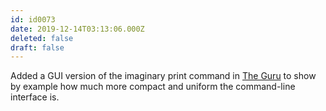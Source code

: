 ```yaml
---
id: id0073
date: 2019-12-14T03:13:06.000Z
deleted: false
draft: false
---
```


Added a GUI version of the imaginary print command in [The Guru][1] to show by example how much more compact and uniform the command-line interface is.

[1]: the-guru.html